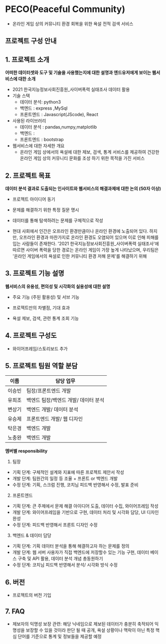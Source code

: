 # PECO(Peaceful Community)

- 온라인 게임 상의 커뮤니티 환경 회복을 위한 욕설 전적 검색 서비스

## 프로젝트 구성 안내

## 1. 프로젝트 소개

**어떠한 데이터셋와 도구 및 기술을 사용했는지에 대한 설명과 엔드유저에게 보이는 웹서비스에 대한 소개**

- 2021 한국지능정보사회진흥원\_사이버폭력 실태조사 데이터 활용
- 기술 스택
  - 데이터 분석: python3
  - 백엔드 : express ,MySql
  - 프론트엔드 : Javascript(JScode), React
- 사용된 라이브러리
  - 데이터 분석 : pandas,numpy,matplotlib
  - 백엔드 :
  - 프론트엔드 : bootstrap
- 웹서비스에 대한 자세한 개요
  - 온라인 게임 상에서의 욕설에 대한 제보, 검색, 통계 서비스를 제공하여 건강한 온라인 게임 상의 커뮤니티 문화를 조성 하기 위한 목적을 가진 서비스

## 2. 프로젝트 목표

**데이터 분석 결과로 도출되는 인사이트와 웹서비스의 해결과제에 대한 논의 (50자 이상)**

- 프로젝트 아이디어 동기
- 문제를 해결하기 위한 특정 질문 명시
- 데이터를 통해 탐색하려는 문제를 구체적으로 작성

- 현대 사회에서 인간은 오프라인 환경만큼이나 온라인 환경에 노출되어 있다. 하지만, 오프라인 환경과 마찬가지로 온라인 환경도 오염되어 있으며 이로 인해 피해를 입는 사람들이 존재한다. '2021 한국지능정보사회진흥원\_사이버폭력 실태조사'에 따르면 사이버 폭력을 당한 경로는 온라인 게임이 가장 높게 나타났으며, 우리팀은 '온라인 게임에서의 욕설로 인한 커뮤니티 환경 저해 문제'를 해결하기 위해

## 3. 프로젝트 기능 설명

**웹서비스의 유용성, 편의성 및 시각화의 실용성에 대한 설명**

- 주요 기능 (주된 활용성) 및 서브 기능
- 프로젝트만의 차별점, 기대 효과

- 욕설 제보, 검색, 관련 통계 조회 기능

## 4. 프로젝트 구성도

- 와이어프레임/스토리보드 추가

## 5. 프로젝트 팀원 역할 분담

| 이름   | 담당 업무                            |
| ------ | ------------------------------------ |
| 이승빈 | 팀장/프론트엔드 개발                 |
| 유희조 | 백엔드 팀장/백엔드 개발/ 데이터 분석 |
| 변상기 | 백엔드 개발/ 데이터 분석             |
| 유승제 | 프론트엔드 개발/ 웹 디자인           |
| 탁은경 | 백엔드 개발                          |
| 노충완 | 백엔드 개발                          |

**멤버별 responsibility**

1. 팀장

- 기획 단계: 구체적인 설계와 지표에 따른 프로젝트 제안서 작성
- 개발 단계: 팀원간의 일정 등 조율 + 프론트 or 백엔드 개발
- 수정 단계: 기획, 스크럼 진행, 코치님 피드백 반영해서 수정, 발표 준비

2. 프론트엔드

- 기획 단계: 큰 주제에서 문제 해결 아이디어 도출, 데이터 수집, 와이어프레임 작성
- 개발 단계: 와이어프레임을 기반으로 구현, 데이터 처리 및 시각화 담당, UI 디자인 완성
- 수정 단계: 피드백 반영해서 프론트 디자인 수정

3.  백엔드 & 데이터 담당

- 기획 단계: 기획 데이터 분석을 통해 해결하고자 하는 문제를 정의
- 개발 단계: 웹 서버 사용자가 직접 백엔드에 저장할수 있는 기능 구현, 데이터 베이스 구축 및 API 활용, 데이터 분석 개념 총동원하기
- 수정 단계: 코치님 피드백 반영해서 분석/ 시각화 방식 수정

## 6. 버전

- 프로젝트의 버전 기입

## 7. FAQ

- 제보자의 익명성 보장 관련: 해당 닉네임으로 제보된 데이터가 충분히 축적되어 익명성을 보장할 수 있을 것이라 판단 될 때 공개, 욕설 상황이나 맥락이 아닌 특정 핵심 단어를 기준으로 통계 및 정보들을 제공할 예정
